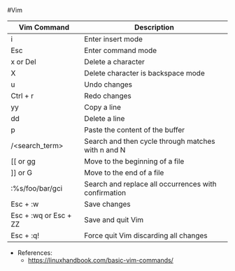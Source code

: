 #Vim

Vim Command | Description
------------|------------
i | Enter insert mode
Esc | Enter command mode
x or Del | Delete a character
X | Delete character is backspace mode
u | Undo changes
Ctrl + r | Redo changes
yy | Copy a line
dd | Delete a line
p | Paste the content of the buffer
/<search_term> | Search and then cycle through matches with n and N
[[ or gg | Move to the beginning of a file
]] or G | Move to the end of a file
:%s/foo/bar/gci | Search and replace all occurrences with confirmation
Esc + :w | Save changes
Esc + :wq or Esc + ZZ | Save and quit Vim
Esc + :q! | Force quit Vim discarding all changes

- References:
  - https://linuxhandbook.com/basic-vim-commands/